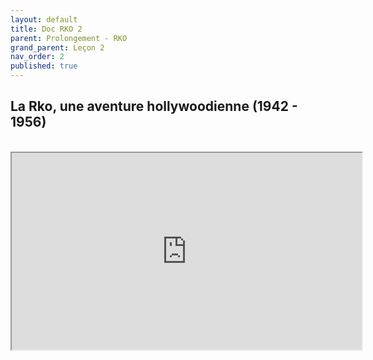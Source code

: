 ```yaml
---
layout: default
title: Doc RKO 2
parent: Prolongement - RKO
grand_parent: Leçon 2
nav_order: 2
published: true
---
```

## La Rko, une aventure hollywoodienne (1942 - 1956)

<br>

<iframe src="https://drive.google.com/file/d/1q_TVAc3PwMGc3kdKggfnbN6kq9pevRRx/preview" width="560" height="315" allow="autoplay"></iframe>